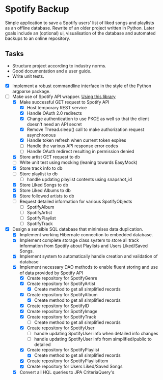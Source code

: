 # Spotify Backup

Simple application to save a Spotify users' list of liked songs and
playlists as an offline database. Rewrite of an older project written in
Python. Later goals include an (optional) ui, visualisation of the
database and automated backups to an online repository.

## Tasks

- Structure project according to industry norms.
- Good documentation and a user guide.
- Write unit tests.
- [x] Implement a robust commandline interface in the style of the Python argparse package.
- [ ] Make use of Spotify API wrapper. [Using this library](
  https://github.com/spotify-web-api-java/spotify-web-api-java/)
    - [x] Make successful GET request to Spotify API
        - [x] Host temporary REST service
        - [x] Handle OAuth 2.0 redirects
        - [x] Change authentication to use PKCE as well so that the client doesn't need an API secret
        - [x] Remove Thread.sleep() call to make authorization request asynchronous
        - [x] Handle token refresh when current token expires
        - [ ] Handle the various API response error codes
        - [ ] Handle OAuth redirect resulting in permission denied
    - [x] Store artist GET request to db
    - [ ] Write unit test using mocking (leaning towards EasyMock)
    - [x] Store track info to db
    - [ ] Store playlist to db
        - [ ] handle updating playlist contents using snapshot_id
    - [x] Store Liked Songs to db
    - [x] Store Liked Albums to db
    - [x] Store followed artists to db
    - [ ] Request detailed information for various SpotifyObjects
        - [ ] SpotifyAlbum
        - [ ] SpotifyArtist
        - [ ] SpotifyPlaylist
        - [ ] SpotifyTrack
- [x] Design a sensible SQL database that minimises data duplication.
    - [x] Implement working Hibernate connection to embedded database.
    - [x] Implement complete storage class system to store all track information from Spotify about Playlists and Users
      Liked/Saved Songs.
    - [x] Implement system to automatically handle creation and validation of database
    - [x] Implement necessary DAO methods to enable fluent storing and use of data provided by Spotify API
        - [x] Create repository for SpotifyGenre
        - [x] Create repository for SpotifyArtist
            - [x] Create method to get all simplified records
        - [x] Create repository for SpotifyAlbum
            - [x] Create method to get all simplified records
        - [x] Create repository for SpotifyID
        - [x] Create repository for SpotifyImage
        - [x] Create repository for SpotifyTrack
            - [ ] Create method to get all simplified records
        - [x] Create repository for SpotifyUser
            - [ ] handle updating SpotifyUser info when detailed info changes
            - [ ] handle updating SpotifyUser info from simplified/public to detailed
        - [x] Create repository for SpotifyPlaylist
            - [x] Create method to get all simplified records
        - [x] Create repository for SpotifyPlaylistItem
        - [x] Create repository for Users Liked/Saved Songs
    - [x] Convert all HQL queries to JPA CriteriaQuery's

[//]: # (## Documentation)

[//]: # ([*See wiki page on github*]&#40;https://github.com/JorritScholten/SpotifyBackup/wiki&#41;)

